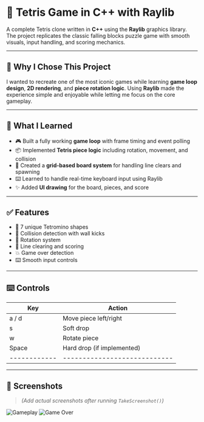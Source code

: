# 🧱 Tetris Game in C++ with Raylib

A complete Tetris clone written in **C++** using the **Raylib** graphics library. The project replicates the classic falling blocks puzzle game with smooth visuals, input handling, and scoring mechanics.

---

## 📌 Why I Chose This Project

I wanted to recreate one of the most iconic games while learning **game loop design**, **2D rendering**, and **piece rotation logic**. Using **Raylib** made the experience simple and enjoyable while letting me focus on the core gameplay.

---

## 🧠 What I Learned

- 🎮 Built a fully working **game loop** with frame timing and event polling
- 📦 Implemented **Tetris piece logic** including rotation, movement, and collision
- 🧱 Created a **grid-based board system** for handling line clears and spawning
- ⌨️ Learned to handle real-time keyboard input using Raylib
- ✨ Added **UI drawing** for the board, pieces, and score

---

## ✅ Features

- 🧩 7 unique Tetromino shapes
- 🎯 Collision detection with wall kicks
- 🔄 Rotation system
- 🧼 Line clearing and scoring
- 💥 Game over detection
- ⌨️ Smooth input controls

---

## ⌨️ Controls

| Key        | Action                     |
|------------|----------------------------|
| a / d      | Move piece left/right      |
| s          | Soft drop                  |
| w          | Rotate piece               |
| Space      | Hard drop (if implemented) |
|------------|----------------------------|

---

## 📸 Screenshots

> *(Add actual screenshots after running `TakeScreenshot()`)*

![Gameplay](https://github.com/user-attachments/assets/example-tetris1.png)
![Game Over](https://github.com/user-attachments/assets/example-tetris2.png)
